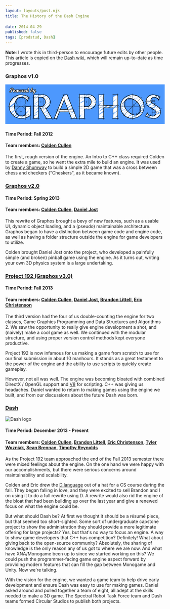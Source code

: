 ```yaml
---
layout: layouts/post.njk
title: The History of the Dash Engine

date: 2014-04-29
published: false
tags: [prodstud, Dash]
---
```


**Note**: I wrote this in third-person to encourage future edits by other people. This article is copied on the [Dash wiki](https://github.com/Circular-Studios/Dash/wiki/Engine-History), which will remain up-to-date as time progresses.

### Graphos v1.0

![Graphos logo](https://github.com/ColdenCullen/dsa-pinball/raw/master/Graphos/Logo/Logo.png)

#### Time Period: Fall 2012
#### Team members: [Colden Cullen](https://github.com/ColdenCullen)

The first, rough version of the engine. An Intro to C++ class required Colden to create a game, so he went the extra mile to build an engine. It was used by [Danny Shumway](https://github.com/danshumway) to build a simple 2D game that was a cross between chess and checkers ("Cheskers", as it became known).

### [Graphos v2.0](https://github.com/ColdenCullen/graphos-v2)

#### Time Period: Spring 2013
#### Team members: [Colden Cullen](https://github.com/ColdenCullen), [Daniel Jost](https://github.com/PxlBuzzard)

This rewrite of Graphos brought a bevy of new features, such as a usable UI, dynamic object loading, and a (pseudo) maintainable architecture. Graphos began to have a distinction between game code and engine code, as well as having a folder structure outside the engine for game developers to utilize.

Colden brought Daniel Jost onto the project, who developed a painfully simple (and broken) pinball game using the engine. As it turns out, writing your own 3D physics system is a large undertaking.

### [Project 192 (Graphos v3.0)](https://github.com/ColdenCullen/Project-192)

#### Time Period: Fall 2013
#### Team members: [Colden Cullen](https://github.com/ColdenCullen), [Daniel Jost](https://github.com/PxlBuzzard), [Brandon Littell](https://github.com/BrandonLittell), [Eric Christenson](https://github.com/ericchristenson)

The third version had the four of us double-counting the engine for two classes, Game Graphics Programming and Data Structures and Algorithms 2. We saw the opportunity to really give engine development a shot, and (naively) make a cool game as well. We continued with the modular structure, and using proper version control methods kept everyone productive.

Project 192 is now infamous for us making a game from scratch to use for our final submission in about 10 manhours. It stands as a great testament to the power of the engine and the ability to use scripts to quickly create gameplay.

However, not all was well. The engine was becoming bloated with combined DirectX / OpenGL support and [V8](https://code.google.com/p/v8/) for scripting. C++ was giving us headaches. Daniel wanted to return to making games using the engine we built, and from our discussions about the future Dash was born.

### [Dash](https://github.com/Circular-Studios/Dash)

![Dash logo](https://cloud.githubusercontent.com/assets/512416/2726786/6618d624-c5c2-11e3-9049-23637e5a1739.png)

#### Time Period: December 2013 - Present
#### Team members: [Colden Cullen](https://github.com/ColdenCullen), [Brandon Littell](https://github.com/BrandonLittell), [Eric Christenson](https://github.com/ericchristenson), [Tyler Wozniak](https://github.com/zeDoctor), [Sean Brennan](https://github.com/ScrappyOrc), [Timothy Reynolds](https://github.com/tmr9209)

As the Project 192 team approached the end of the Fall 2013 semester there were mixed feelings about the engine. On the one hand we were happy with our accomplishments, but there were serious concerns around maintainability and scalability.

Colden and Eric drew the [D language](http://dlang.org/) out of a hat for a CS course during the fall. They began falling in love, and they were excited to sell Brandon and I on using it to do a full rewrite using D. A rewrite would also rid the engine of the bloat that had been building up over the last year and give a renewed focus on what the engine could be.

But what should Dash be? At first we thought it should be a résumé piece, but that seemed too short-sighted. Some sort of undergraduate capstone project to show the administration they should provide a more legitimate offering for large projects? Yes, but that's no way to focus an engine. A way to show game developers that C++ has competition? Definitely! What about giving back to the open-source community? Absolutely, the sharing of knowledge is the only reason any of us got to where we are now. And what have XNA/Monogame been up to since we started working on this? We could push the programmer-facing game engine aspect forward by providing modern features that can fill the gap between Monogame and Unity. Now we're talking.

With the vision for the engine, we wanted a game team to help drive early development and ensure Dash was easy to use for making games. Daniel asked around and pulled together a team of eight, all adept at the skills needed to make a 3D game. The Spectral Robot Task Force team and Dash teams formed Circular Studios to publish both projects.
